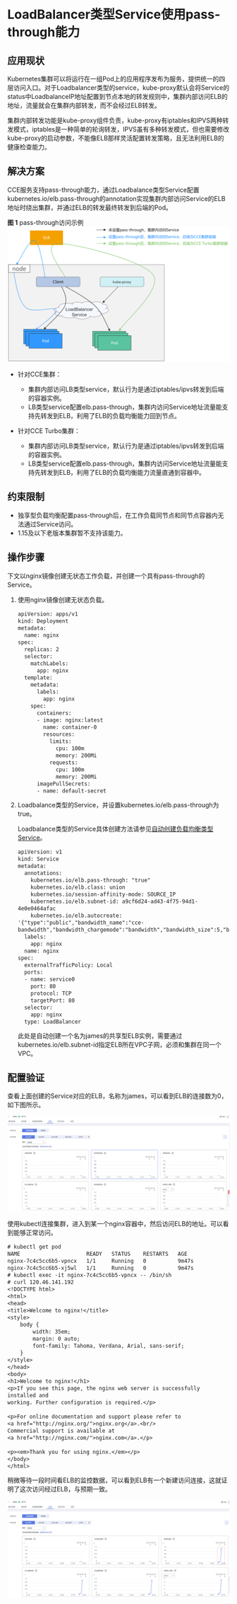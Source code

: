 # LoadBalancer类型Service使用pass-through能力<a name="cce_01_0355"></a>

## 应用现状<a name="zh-cn_topic_0000001168691039_section7206104617334"></a>

Kubernetes集群可以将运行在一组Pod上的应用程序发布为服务，提供统一的四层访问入口。对于Loadbalancer类型的service，kube-proxy默认会将Service的status中LoadbalanceIP地址配置到节点本地的转发规则中，集群内部访问ELB的地址，流量就会在集群内部转发，而不会经过ELB转发。

集群内部转发功能是kube-proxy组件负责，kube-proxy有iptables和IPVS两种转发模式，iptables是一种简单的轮询转发，IPVS虽有多种转发模式，但也需要修改kube-proxy的启动参数，不能像ELB那样灵活配置转发策略，且无法利用ELB的健康检查能力。

## 解决方案<a name="zh-cn_topic_0000001168691039_section3408153163318"></a>

CCE服务支持pass-through能力，通过Loadbalance类型Service配置kubernetes.io/elb.pass-through的annotation实现集群内部访问Service的ELB地址时绕出集群，并通过ELB的转发最终转发到后端的Pod。

**图 1**  pass-through访问示例<a name="zh-cn_topic_0000001168691039_fig1610719509396"></a>  
![](figures/pass-through访问示例.png "pass-through访问示例")

-   针对CCE集群：
    -   集群内部访问LB类型service，默认行为是通过iptables/ipvs转发到后端的容器实例。
    -   LB类型service配置elb.pass-through，集群内访问Service地址流量能支持先转发到ELB，利用了ELB的负载均衡能力回到节点。

-   针对CCE Turbo集群：
    -   集群内部访问LB类型service，默认行为是通过iptables/ipvs转发到后端的容器实例。
    -   LB类型service配置elb.pass-through，集群内访问Service地址流量能支持先转发到ELB，利用了ELB的负载均衡能力流量直通到容器中。


## 约束限制<a name="zh-cn_topic_0000001168691039_section377316644214"></a>

-   独享型负载均衡配置pass-through后，在工作负载同节点和同节点容器内无法通过Service访问。
-   1.15及以下老版本集群暂不支持该能力。

## 操作步骤<a name="zh-cn_topic_0000001168691039_section127841658113314"></a>

下文以nginx镜像创建无状态工作负载，并创建一个具有pass-through的Service。

1.  使用nginx镜像创建无状态负载。

    ```
    apiVersion: apps/v1     
    kind: Deployment         
    metadata:
      name: nginx            
    spec:
      replicas: 2                     
      selector:              
        matchLabels:
          app: nginx
      template:              
        metadata:
          labels:
            app: nginx
        spec:
          containers:
          - image: nginx:latest
            name: container-0
            resources:
              limits:
                cpu: 100m
                memory: 200Mi
              requests:
                cpu: 100m
                memory: 200Mi
          imagePullSecrets:
          - name: default-secret
    ```

2.  Loadbalance类型的Service，并设置kubernetes.io/elb.pass-through为true。

    Loadbalance类型的Service具体创建方法请参见[自动创建负载均衡类型Service](https://support.huaweicloud.com/usermanual-cce/cce_01_0014.html#section6)。

    ```
    apiVersion: v1 
    kind: Service 
    metadata: 
      annotations:   
        kubernetes.io/elb.pass-through: "true"
        kubernetes.io/elb.class: union
        kubernetes.io/session-affinity-mode: SOURCE_IP
        kubernetes.io/elb.subnet-id: a9cf6d24-ad43-4f75-94d1-4e0e0464afac
        kubernetes.io/elb.autocreate: '{"type":"public","bandwidth_name":"cce-bandwidth","bandwidth_chargemode":"bandwidth","bandwidth_size":5,"bandwidth_sharetype":"PER","eip_type":"5_bgp","name":"james"}'
      labels: 
        app: nginx 
      name: nginx 
    spec: 
      externalTrafficPolicy: Local
      ports: 
      - name: service0 
        port: 80
        protocol: TCP 
        targetPort: 80
      selector: 
        app: nginx 
      type: LoadBalancer
    ```

    此处是自动创建一个名为james的共享型ELB实例，需要通过kubernetes.io/elb.subnet-id指定ELB所在VPC子网，必须和集群在同一个VPC。


## 配置验证<a name="zh-cn_topic_0000001168691039_section776335910129"></a>

查看上面创建的Service对应的ELB，名称为james，可以看到ELB的连接数为0，如下图所示。

![](figures/zh-cn_image_0000001169698557.png)

使用kubectl连接集群，进入到某一个nginx容器中，然后访问ELB的地址。可以看到能够正常访问。

```
# kubectl get pod
NAME                     READY   STATUS    RESTARTS   AGE
nginx-7c4c5cc6b5-vpncx   1/1     Running   0          9m47s
nginx-7c4c5cc6b5-xj5wl   1/1     Running   0          9m47s
# kubectl exec -it nginx-7c4c5cc6b5-vpncx -- /bin/sh
# curl 120.46.141.192
<!DOCTYPE html>
<html>
<head>
<title>Welcome to nginx!</title>
<style>
    body {
        width: 35em;
        margin: 0 auto;
        font-family: Tahoma, Verdana, Arial, sans-serif;
    }
</style>
</head>
<body>
<h1>Welcome to nginx!</h1>
<p>If you see this page, the nginx web server is successfully installed and
working. Further configuration is required.</p>

<p>For online documentation and support please refer to
<a href="http://nginx.org/">nginx.org</a>.<br/>
Commercial support is available at
<a href="http://nginx.com/">nginx.com</a>.</p>

<p><em>Thank you for using nginx.</em></p>
</body>
</html>
```

稍微等待一段时间看ELB的监控数据，可以看到ELB有一个新建访问连接，这就证明了这次访问经过ELB，与预期一致。

![](figures/zh-cn_image_0000001169818441.png)

